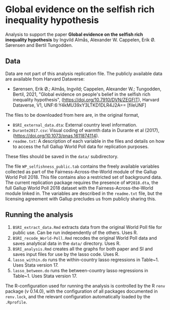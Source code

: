 # Global evidence on the selfish rich inequality hypothesis

Analysis to support the paper **Global evidence on the selfish rich inequality hypothesis** by Ingvild Almås, Alexander W. Cappelen,
Erik Ø. Sørensen and Bertil Tungodden.

## Data

Data are not part of this analysis replication file. The publicly available data are available
from Harvard Dataverse:

- Sørensen, Erik Ø.; Almås, Ingvild; Cappelen, Alexander W.; Tungodden, Bertil, 2021, "Global evidence on people's belief in the selfish rich inequality hypothesis", (https://doi.org/10.7910/DVN/ZEGFIT), Harvard Dataverse, V1, UNF:6:Y4kMU39xY3LTKD1DLR4J2A== [fileUNF]

The files to be downloaded from here are, in the original format,

- `BSRI_external_data.dta`: External country level information.
- `Durante2017.csv`: Visual coding of warmth data in Durante et al (2017), (https://doi.org/10.1073/pnas.1611874114).
- `readme.txt`: A description of each variable in the files and details on how to access the full Gallup World Poll data for replication purposes.

These files should be saved in the `data/` subdirectory.

The file `WP_selfishness_public.tab` contains the freely available variables collected as part of the Fairness-Across-the-World module of the Gallup
World Poll 2018. This file contains also a restricted set of background data. The current replication package requires the presence of `WP2018.dta`,
the full Gallup World Poll 2018 dataset with the Fairness-Across-the-World module linked in. The variables are described in the `readme.txt` file, but
the licensing agreement with Gallup precludes us from publicly sharing this.

## Running the analysis

1. `BSRI_extract_data.Rmd` extracts data from the original World Poll file for public use. Can be run independently of the others. Uses R.
2. `BSRI_recode_World-Poll.Rmd` recodes the original World Poll data and saves analytical data in the `data/` directory. Uses R.
3. `BSRI_analysis.Rmd` creates all the graphs for both paper and SI and saves input files for use by the lasso code. Uses R.
4. `lasso_within.do` runs the within-country lasso regressions in Table~1. Uses Stata version 17. 
5. `lasso_between.do` runs the between-country lasso regressions in Table~1. Uses Stata version 17.

The R-configuration used for running the analysis is controlled by the R `renv` package (v 0.14.0), 
with the configuration of all packages documented
in `renv.lock`, and the relevant configuration automatically loaded by the `.Rprofile`.
